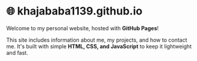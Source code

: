 # 🌐 khajababa1139.github.io

Welcome to my personal website, hosted with **GitHub Pages**!

This site includes information about me, my projects, and how to contact me. It's built with simple **HTML, CSS, and JavaScript** to keep it lightweight and fast.

